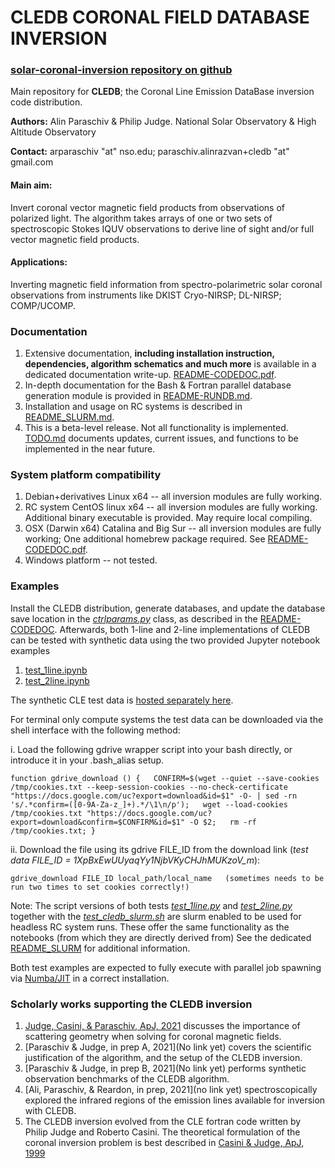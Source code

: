 # **CLEDB CORONAL FIELD DATABASE INVERSION**
### [solar-coronal-inversion repository on github](https://github.com/arparaschiv/solar-coronal-inversion/)

Main repository for **CLEDB**; the Coronal Line Emission DataBase inversion code distribution.

**Authors:** Alin Paraschiv & Philip Judge. National Solar Observatory & High Altitude Observatory

**Contact:** arparaschiv "at" nso.edu; paraschiv.alinrazvan+cledb "at" gmail.com

#### **Main aim:** 
Invert coronal vector magnetic field products from observations of polarized light. 
The algorithm takes arrays of one or two sets of spectroscopic Stokes IQUV observations
to derive line of sight and/or full vector magnetic field products.

#### **Applications:** 
Inverting magnetic field information from spectro-polarimetric solar coronal observations from instruments like DKIST Cryo-NIRSP; DL-NIRSP; COMP/UCOMP.

### **Documentation**

1. Extensive documentation, **including installation instruction, dependencies, algorithm schematics and much more** is available in a dedicated documentation write-up. [README-CODEDOC.pdf](./codedoc-latex/README-CODEDOC.pdf).
2. In-depth documentation for the Bash & Fortran parallel database generation module is provided in [README-RUNDB.md](./CLEDB_BUILD/README-RUNDB.md).
3. Installation and usage on RC systems is described in [README_SLURM.md](./README_SLURM.md).
4. This is a beta-level release. Not all functionality is implemented. [TODO.md](./TODO.md) documents updates, current issues, and functions to be implemented in the near future.
### **System platform compatibility**

1. Debian+derivatives Linux x64           -- all inversion modules are fully working.
2. RC system CentOS linux x64             -- all inversion modules are fully working. Additional binary executable is provided. May require local compiling.
3. OSX (Darwin x64) Catalina and Big Sur  -- all inversion modules are fully working; One additional homebrew package required. See [README-CODEDOC.pdf](./codedoc-latex/README-CODEDOC.pdf).
4. Windows platform                       -- not tested.

### **Examples**
Install the CLEDB distribution, generate databases, and update the database save location in the *[ctrlparams.py](./ctrlparams.py)* class, as described in the [README-CODEDOC](./codedoc-latex/README-CODEDOC.pdf).
Afterwards, both 1-line and 2-line implementations of CLEDB can be tested with synthetic data using the two provided Jupyter notebook examples

1. [test_1line.ipynb](./test_1line.ipynb)
2. [test_2line.ipynb](./test_2line.ipynb)


The synthetic CLE test data is [hosted separately here](https://drive.google.com/file/d/1XpBxEwUUyaqYy1NjbVKyCHJhMUKzoV_m/view?usp=sharing).

For terminal only compute systems the test data can be downloaded via the shell interface with the following method:

i. Load the following gdrive wrapper script into your bash directly, or introduce it in your .bash_alias setup.

    function gdrive_download () {   CONFIRM=$(wget --quiet --save-cookies /tmp/cookies.txt --keep-session-cookies --no-check-certificate "https://docs.google.com/uc?export=download&id=$1" -O- | sed -rn 's/.*confirm=([0-9A-Za-z_]+).*/\1\n/p');   wget --load-cookies /tmp/cookies.txt "https://docs.google.com/uc?export=download&confirm=$CONFIRM&id=$1" -O $2;   rm -rf /tmp/cookies.txt; }

ii. Download the file using its gdrive FILE_ID from the download link (*test data FILE_ID = 1XpBxEwUUyaqYy1NjbVKyCHJhMUKzoV_m*):

    gdrive_download FILE_ID local_path/local_name   (sometimes needs to be run two times to set cookies correctly!)

Note: The script versions of both tests *[test_1line.py](./test_1line.py)* and *[test_2line.py](./test_2line.py)* together with the *[test_cledb_slurm.sh](./test_cledb_slurm.sh)* are slurm enabled to be used for headless RC system runs. 
These offer the same functionality as the notebooks (from which they are directly derived from) See the dedicated [README_SLURM](./README_SLURM.md) for additional information.

Both test examples are expected to fully execute with parallel job spawning via [Numba/JIT](https://numba.readthedocs.io/en/0.53.1/) in a correct installation.


### **Scholarly works supporting the CLEDB inversion**
1. [Judge, Casini, & Paraschiv, ApJ, 2021](https://ui.adsabs.harvard.edu/abs/2021ApJ...912...18J/abstract) 
discusses the importance of scattering geometry when solving for coronal magnetic fields.
2. [Paraschiv & Judge, in prep A, 2021](No link yet) covers the scientific justification of the algorithm, and the setup of the CLEDB inversion.
3. [Paraschiv & Judge, in prep B, 2021](No link yet) performs synthetic observation benchmarks of the CLEDB algorithm.
4. [Ali, Paraschiv, & Reardon, in prep, 2021](no link yet) spectroscopically explored the infrared regions of 
    the emission lines available for inversion with CLEDB. 
5. The CLEDB inversion evolved from the CLE fortran code written by Philip Judge and Roberto Casini. 
The theoretical formulation of the coronal inversion problem is best described in [Casini & Judge, ApJ, 1999](https://ui.adsabs.harvard.edu/abs/1999ApJ...522..524C/abstract)